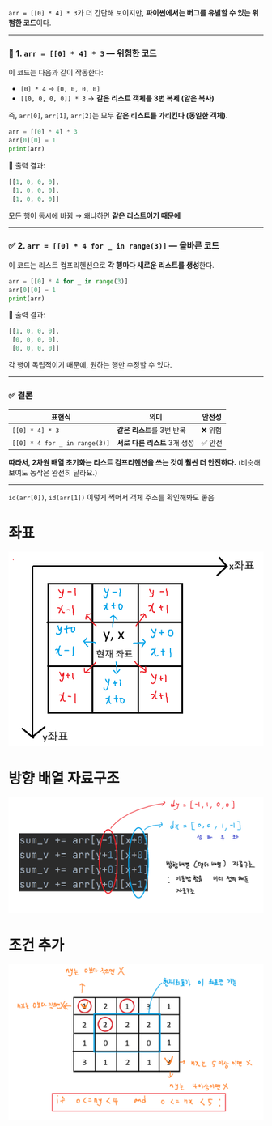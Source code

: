 `arr = [[0] * 4] * 3`가 더 간단해 보이지만, **파이썬에서는 버그를 유발할 수 있는 위험한 코드**이다.

---

### 🔁 1. `arr = [[0] * 4] * 3` — 위험한 코드

이 코드는 다음과 같이 작동한다:

* `[0] * 4` → `[0, 0, 0, 0]`
* `[[0, 0, 0, 0]] * 3` → **같은 리스트 객체를 3번 복제 (얕은 복사)**

즉, `arr[0]`, `arr[1]`, `arr[2]`는 모두 **같은 리스트를 가리킨다 (동일한 객체)**.

```python
arr = [[0] * 4] * 3
arr[0][0] = 1
print(arr)
```

🔽 출력 결과:

```python
[[1, 0, 0, 0],
 [1, 0, 0, 0],
 [1, 0, 0, 0]]
```

모든 행이 동시에 바뀜 → 왜냐하면 **같은 리스트이기 때문에**

---

### ✅ 2. `arr = [[0] * 4 for _ in range(3)]` — 올바른 코드

이 코드는 리스트 컴프리헨션으로 **각 행마다 새로운 리스트를 생성**한다.

```python
arr = [[0] * 4 for _ in range(3)]
arr[0][0] = 1
print(arr)
```

🔽 출력 결과:

```python
[[1, 0, 0, 0],
 [0, 0, 0, 0],
 [0, 0, 0, 0]]
```

각 행이 독립적이기 때문에, 원하는 행만 수정할 수 있다.

---

### ✅ 결론

| 표현식                           | 의미                  | 안전성  |
| ----------------------------- | ------------------- | ---- |
| `[[0] * 4] * 3`               | **같은 리스트**를 3번 반복   | ❌ 위험 |
| `[[0] * 4 for _ in range(3)]` | **서로 다른 리스트** 3개 생성 | ✅ 안전 |

**따라서, 2차원 배열 초기화는 리스트 컴프리헨션을 쓰는 것이 훨씬 더 안전하다.**
(비슷해 보여도 동작은 완전히 달라요.)

---
`id(arr[0])`, `id(arr[1])` 이렇게 찍어서 객체 주소를 확인해봐도 좋음

# 좌표
![좌표](./img/좌표.png)

# 방향 배열 자료구조
![방향 배열 자료구조](./img/방향배열_자료구조.png)

# 조건 추가
![조건 추가](./img/조건추가.png)